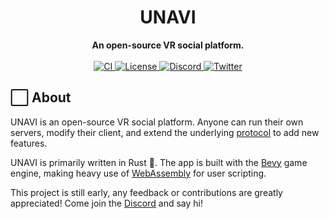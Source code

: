 <div align="center">
  <h1>UNAVI</h1>
  <strong>An open-source VR social platform.</strong>
</div>

<br />

<div align="center">
  <a href="https://github.com/unavi-xyz/unavi/actions/workflows/ci.yml">
    <img alt="CI" src="https://github.com/unavi-xyz/unavi/actions/workflows/ci.yml/badge.svg">
  </a>
  <a href="https://github.com/unavi-xyz/unavi/blob/main/LICENSE">
    <img alt="License" src="https://img.shields.io/github/license/unavi-xyz/unavi" />
  </a>
  <a href="https://discord.gg/cazUfCCgHJ">
    <img alt="Discord" src="https://img.shields.io/discord/918705784311939134.svg?label=&logo=discord&logoColor=ffffff&color=7389D8&labelColor=6A7EC2" />
  </a>
  <a href="https://twitter.com/unavi_xyz">
    <img alt="Twitter" src="https://img.shields.io/badge/unavi__xyz--1DA1F2?logo=x" />
  </a>
</div>

## ⬜ About

UNAVI is an open-source VR social platform.
Anyone can run their own servers, modify their client, and extend the underlying [protocol](https://github.com/unavi-xyz/wired-protocol) to add new features.

UNAVI is primarily written in Rust 🦀.
The app is built with the [Bevy](https://bevyengine.org/) game engine, making heavy use of [WebAssembly](https://webassembly.org/) for user scripting.

This project is still early, any feedback or contributions are greatly appreciated!
Come join the [Discord](https://discord.gg/cazUfCCgHJ) and say hi!
